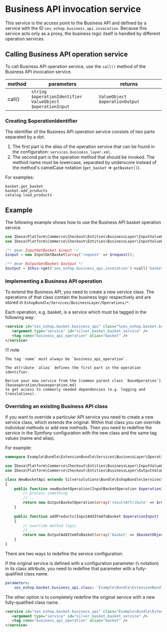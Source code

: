 # Business API invocation service

This service is the access point to the Business API and defined by a service with the ID `ses_eshop.business_api.invocation`.
Because this service acts only as a proxy, the business logic itself is handled by different operation services.

## Calling Business API operation service

To call Business API operation service, use the `call()` method of the Business API invocation service.

|method|parameters|returns|
|--- |--- |--- |
|call()|`string $operationIdentifier`</br>`ValueObject $operationInput`|`ValueObject $operationOutput`|

### Creating $operationIdentifier

The identifier of the Business API operation service consists of two parts separated by a dot.

1. The first part is the alias of the operation service that can be found in the configuration: `services.business_layer.xml`.
1. The second part is the operation method that should be invoked.
The method name must be lowercase, separated by underscore instead of the method's camelCase notation (`get_basket` => `getBasket()`).

For examples:

``` 
basket.get_basket
basket.add_products
catalog.load_products
```

## Example

The following example shows how to use the Business API basket operation service.

``` php
use Ibexa\Platform\Commerce\Checkout\Entities\BusinessLayer\InputValueObjects\GetBasket as InputGetBasket;
use Ibexa\Platform\Commerce\Checkout\Entities\BusinessLayer\InputValueObjects\GetBasket as OutputGetBasket;

/** @var InputGetBasket $input */
$input = new InputGetBasket(array('request' => $request));

/** @var OutputGetBasket $output */
$output = $this->get('ses_eshop.business_api.invocation')->call('basket.get_basket', $input);
```

### Implementing a Business API operation

To extend the Business API, you need to create a new service class.
The operations of that class contain the business logic respectively and are stored in `EshopBundle/Services/BusinessLayer/Operations/*`.

Each operation, e.g. basket, is a service which must be tagged in the following way:

``` xml
<service id="ses_eshop.basket.business_api" class="%ses_eshop.basket.business_api.class%" parent="ses_eshop.business_api.base">
   <argument type="service" id="silver_basket.basket_service" />
   <tag name="business_api_operation" alias="basket" />
</service>
```

!!! note

    The tag `name` must always be `business_api_operation`.

    The attribute `alias` defines the first part in the operation identifier.

    Derive your new service from the [common parent class `BaseOperation`](baseoperation/baseoperation.md)
    to get access to commonly needed dependencies (e.g. logging and translations).

### Overriding an existing Business API class

If you want to override a particular API service you need to create a new service class, which extends the original.
Within that class you can override individual methods or add new methods.
Then you need to redefine the service in the Symfony configuration with the new class and the same tag values (name and alias).

For example:

``` php
namespace Example\Bundle\ExtensionBundle\Services\BusinessLayer\Operations;

use Ibexa\Platform\Commerce\Checkout\Entities\BusinessLayer\InputValueObjects\AddItemToBasket as InputAddItemToBasket;
use Ibexa\Platform\Commerce\Checkout\Entities\BusinessLayer\OutputValueObjects\AddItemToBasket as OutputAddItemToBasket;

class NewBasketApi extends Silversolutions\Bundle\EshopBundle\Services\BusinessLayer\Operations\Basket
{
    public function newBasketOperation(InputBasketOperation $operationInput) {
        // process something
        // ..
        return new OutputBasketOperation(array('resultAttribute' => $result));
    }
    
    public function addProducts(InputAddItemToBasket $operationInput)
    {
        // override method logic
        // ..
        return new OutputAddItemToBasket(array('basket' => $basketObject));
    }
}
```

There are two ways to redefine the service configuration:

If the original service is defined with a configuration parameter (`%` notation) in its class attribute,
you need to redefine that parameter with a fully-qualified class name.

``` yaml
parameters:
    ses_eshop.basket.business_api.class: 'Example\Bundle\ExtensionBundle\Services\BusinessLayer\Operations\NewBasketApi'
```

The other option is to completely redefine the original service with a new fully-qualified class name.

``` xml
<service id="ses_eshop.basket.business_api" class="Example\Bundle\ExtensionBundle\Services\BusinessLayer\Operations\NewBasketApi" parent="ses_eshop.business_api.base">
   <argument type="service" id="silver_basket.basket_service" />
   <tag name="business_api_operation" alias="basket" />
</service>
```
